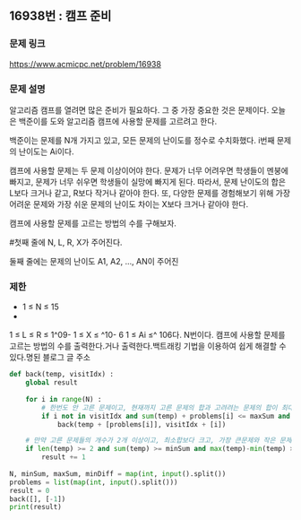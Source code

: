 ## 16938번 : 캠프 준비
### 문제 링크
<https://www.acmicpc.net/problem/16938>

### 문제 설명
알고리즘 캠프를 열려면 많은 준비가 필요하다. 그 중 가장 중요한 것은 문제이다. 오늘은 백준이를 도와 알고리즘 캠프에 사용할 문제를 고르려고 한다.

백준이는 문제를 N개 가지고 있고, 모든 문제의 난이도를 정수로 수치화했다. i번째 문제의 난이도는 Ai이다.

캠프에 사용할 문제는 두 문제 이상이어야 한다. 문제가 너무 어려우면 학생들이 멘붕에 빠지고, 문제가 너무 쉬우면 학생들이 실망에 빠지게 된다. 따라서, 문제 난이도의 합은 L보다 크거나 같고, R보다 작거나 같아야 한다. 또, 다양한 문제를 경험해보기 위해 가장 어려운 문제와 가장 쉬운 문제의 난이도 차이는 X보다 크거나 같아야 한다.

캠프에 사용할 문제를 고르는 방법의 수를 구해보자.

#첫째 줄에 N, L, R, X가 주어진다.

둘째 줄에는 문제의 난이도 A1, A2, ..., AN이 주어진

### 제한
- 1 ≤ N ≤ 15- 
1 ≤ L ≤ R ≤ 1^09- 
1 ≤ X ≤ ^10- 6
1 ≤ Ai ≤^ 106다. N번이다.
캠프에 사용할 문제를 고르는 방법의 수를 출력한다.거나 출력한다.백트래킹 기법을 이용하여 쉽게 해결할 수 있다.명된 블로그 글 주소


```python
def back(temp, visitIdx) :
    global result
        
    for i in range(N) :
        # 한번도 안 고른 문제이고, 현재까지 고른 문제의 합과 고려려는 문제의 합이 최대합보다 작거나 크고, 현재까지 고른 문제의 인덱스보다 크면 temp 배열에 넣기
        if i not in visitIdx and sum(temp) + problems[i] <= maxSum and visitIdx[-1] < i :
            back(temp + [problems[i]], visitIdx + [i])

    # 만약 고른 문제들의 개수가 2개 이상이고, 최소합보다 크고, 가장 큰문제와 작은 문제의 차가 최소차이보다 크거나 같으면 count
    if len(temp) >= 2 and sum(temp) >= minSum and max(temp)-min(temp) >= minDiff :
        result += 1
        
N, minSum, maxSum, minDiff = map(int, input().split())
problems = list(map(int, input().split()))
result = 0
back([], [-1])
print(result)
```

